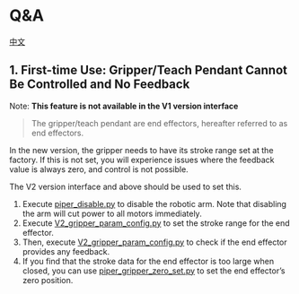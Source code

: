 # Q&A

[中文](Q&A.MD)

## 1. First-time Use: Gripper/Teach Pendant Cannot Be Controlled and No Feedback

Note: **This feature is not available in the V1 version interface**

> The gripper/teach pendant are end effectors, hereafter referred to as end effectors.

In the new version, the gripper needs to have its stroke range set at the factory. If this is not set, you will experience issues where the feedback value is always zero, and control is not possible.

The V2 version interface and above should be used to set this.

1. Execute [piper_disable.py](../demo/V2/piper_disable.py) to disable the robotic arm. Note that disabling the arm will cut power to all motors immediately.
2. Execute [V2_gripper_param_config.py](../demo/V2/V2_gripper_param_config.py) to set the stroke range for the end effector.
3. Then, execute [V2_gripper_param_config.py](../demo/V2/V2_gripper_param_config.py) to check if the end effector provides any feedback.
4. If you find that the stroke data for the end effector is too large when closed, you can use [piper_gripper_zero_set.py](../demo/V2/piper_gripper_zero_set.py) to set the end effector’s zero position.